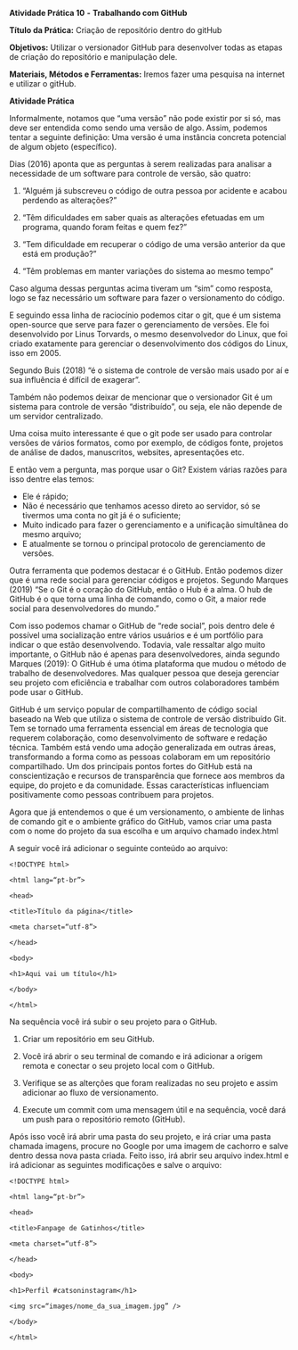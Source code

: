 ﻿
**Atividade Prática 10** **-** **Trabalhando com GitHub**

**Título da Prática:** Criação de repositório dentro do gitHub

**Objetivos:** Utilizar o versionador GitHub para desenvolver todas as etapas de criação do repositório e manipulação dele.

**Materiais, Métodos e Ferramentas:** Iremos fazer uma pesquisa na internet e utilizar o gitHub.

**Atividade Prática**

Informalmente, notamos que “uma versão” não pode existir por si só, mas deve ser entendida como sendo uma versão de algo. Assim, podemos tentar a seguinte definição: Uma versão é uma instância concreta potencial de algum objeto (específico).

Dias (2016) aponta que as perguntas à serem realizadas para analisar a necessidade de um software para controle de versão, são quatro:

1. “Alguém já subscreveu o código de outra pessoa por acidente e acabou perdendo as alterações?”

2. “Têm dificuldades em saber quais as alterações efetuadas em um programa, quando foram feitas e quem fez?”

3. “Tem dificuldade em recuperar o código de uma versão anterior da que está em produção?”

4. “Têm problemas em manter variações do sistema ao mesmo tempo”

Caso alguma dessas perguntas acima tiveram um “sim” como resposta, logo se faz necessário um software para fazer o versionamento do código.

E seguindo essa linha de raciocínio podemos citar o git, que é um sistema open-source que serve para fazer o gerenciamento de versões. Ele foi desenvolvido por Linus Torvards, o mesmo desenvolvedor do Linux, que foi criado exatamente para gerenciar o desenvolvimento dos códigos do Linux, isso em 2005.

Segundo Buis (2018) “é o sistema de controle de versão mais usado por aí e sua influência é difícil de exagerar”.

Também não podemos deixar de mencionar que o versionador Git é um sistema para controle de versão “distribuído”, ou seja, ele não depende de um servidor centralizado.

Uma coisa muito interessante é que o git pode ser usado para controlar versões de vários formatos, como por exemplo, de códigos fonte, projetos de análise de dados, manuscritos, websites, apresentações etc.

E então vem a pergunta, mas porque usar o Git? Existem várias razões para isso dentre elas temos:

-   Ele é rápido;
-   Não é necessário que tenhamos acesso direto ao servidor, só se tivermos uma conta no git já é o suficiente;
-   Muito indicado para fazer o gerenciamento e a unificação simultânea do mesmo arquivo;
-   E atualmente se tornou o principal protocolo de gerenciamento de versões.

Outra ferramenta que podemos destacar é o GitHub. Então podemos dizer que é uma rede social para gerenciar códigos e projetos. Segundo Marques (2019) “Se o Git é o coração do GitHub, então o Hub é a alma. O hub de GitHub é o que torna uma linha de comando, como o Git, a maior rede social para desenvolvedores do mundo.”

Com isso podemos chamar o GitHub de “rede social”, pois dentro dele é possível uma socialização entre vários usuários e é um portfólio para indicar o que estão desenvolvendo. Todavia, vale ressaltar algo muito importante, o GitHub não é apenas para desenvolvedores, ainda segundo Marques (2019): O GitHub é uma ótima plataforma que mudou o método de trabalho de desenvolvedores. Mas qualquer pessoa que deseja gerenciar seu projeto com eficiência e trabalhar com outros colaboradores também pode usar o GitHub.

GitHub é um serviço popular de compartilhamento de código social baseado na Web que utiliza o sistema de controle de versão distribuído Git. Tem se tornado uma ferramenta essencial em áreas de tecnologia que requerem colaboração, como desenvolvimento de software e redação técnica. Também está vendo uma adoção generalizada em outras áreas, transformando a forma como as pessoas colaboram em um repositório compartilhado. Um dos principais pontos fortes do GitHub está na conscientização e recursos de transparência que fornece aos membros da equipe, do projeto e da comunidade. Essas características influenciam positivamente como pessoas contribuem para projetos.

Agora que já entendemos o que é um versionamento, o ambiente de linhas de comando git e o ambiente gráfico do GitHub, vamos criar uma pasta com o nome do projeto da sua escolha e um arquivo chamado index.html

A seguir você irá adicionar o seguinte conteúdo ao arquivo:

    <!DOCTYPE html>
    
    <html lang=“pt-br”>
    
    <head>
    
    <title>Título da página</title>
    
    <meta charset=“utf-8”>
    
    </head>
    
    <body>
    
    <h1>Aqui vai um título</h1>
    
    </body>
    
    </html>


Na sequência você irá subir o seu projeto para o GitHub.

1. Criar um repositório em seu GitHub.

2. Você irá abrir o seu terminal de comando e irá adicionar a origem remota e conectar o seu projeto local com o GitHub.

3. Verifique se as alterções que foram realizadas no seu projeto e assim adicionar ao fluxo de versionamento.

4. Execute um commit com uma mensagem útil e na sequência, você dará um push para o repositório remoto (GitHub).

Após isso você irá abrir uma pasta do seu projeto, e irá criar uma pasta chamada imagens, procure no Google por uma imagem de cachorro e salve dentro dessa nova pasta criada. Feito isso, irá abrir seu arquivo index.html e irá adicionar as seguintes modificações e salve o arquivo:

  

    <!DOCTYPE html>
    
    <html lang=“pt-br”>
    
    <head>
    
    <title>Fanpage de Gatinhos</title>
    
    <meta charset=“utf-8”>
    
    </head>
    
    <body>
    
    <h1>Perfil #catsoninstagram</h1>
    
    <img src=“images/nome_da_sua_imagem.jpg” />
    
    </body>
    
    </html>


